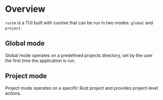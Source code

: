 # Overview

`rustm` is a TUI built with cursive that can be run in two modes: `global` and `project`.

## Global mode

Global mode operates on a predefined projects directory, set by the user the first time the application is run.

## Project mode

Project mode operates on a specific Rust project and provides project-level actions.
